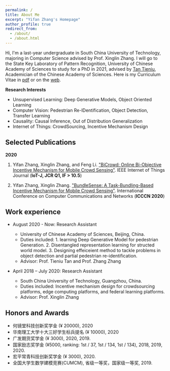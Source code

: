 ```yaml
---
permalink: /
title: About Me
excerpt: "Yifan Zhang's Homepage"
author_profile: true
redirect_from: 
  - /about/
  - /about.html
---
```


Hi, I'm a last-year undergraduate in South China University of Technology, majoring in Computer Science advised by Prof. Xinglin Zhang. I will go to the State Key Laboratory of Pattern Recognition, University of Chinese Academy of Sciences to study for a PhD in 2021, advised by [Tan Tieniu](http://people.ucas.ac.cn/~tantieniu), Academician of the Chinese Academy of Sciences.
Here is my Curriculum Vitae in [pdf](../files/Curriculum_Vitae.pdf) or on the [web](https://yfZhangCs.github.io/cv/).

**Research Interests**
* Unsupervised Learning: Deep Generative Models, Object Oriented Learning
* Computer Vision: Pedestrian Re-IDentification, Object Detection, Transfer Learning
* Causality: Causal Inference, Out of Distribution Generalization
* Internet of Things: CrowdSourcing, Incentive Mechanism Design

## Selected Publications
**2020**

1. Yifan Zhang, Xinglin Zhang, and Feng Li. ["BiCrowd: Online Bi-Objective Incentive Mechanism for Mobile Crowd Sensing"](../files/BiCrowd-IOT-J.pdf). IEEE Internet of Things Journal (**IoT-J, JCR Q1, IF > 10.5**)

2. Yifan Zhang, Xinglin Zhang. ["BundleSense: A Task-Bundling-Based Incentive Mechanism for Mobile Crowd Sensing"](../files/BundleIncentive-icccn.pdf). International Conference on Computer Communications and Networks (**ICCCN 2020**)


## Work experience


* August 2020 - Now: Research Assistant
  * University of Chinese Academy of Sciences, Beijing, China.
  * Duties included: 1. learning Deep Generative Model for pedestrian Generation. 2. Disentangled representation learning for structed world model. 3. Designing effeiceient method to tackle problems in object detection and partial pedestrian re-identification.
  * Advisor: Prof. Tieniu Tan and Prof. Zhang Zhang

* April 2018 – July 2020: Research Assistant
  * South China University of Technology, Guangzhou, China.
  * Duties included: Incentive mechanism design for crowdsourcing platforms, edge computing
platforms, and federal learning platforms.
  * Advisor: Prof. Xinglin Zhang


  
## Honors and Awards

* 何镜堂科技创新奖学金 (¥ 20000), 2020
* 华南理工大学十大三好学生标兵提名 (¥ 10000), 2020
* 广发期货奖学金 (¥ 3000), 2020, 2019.
* 国家励志奖学金 (¥5000, ranking: 1st / 37, 1st / 134, 1st / 134), 2018, 2019, 2020.
* 宏平常青科技创新奖学金 (¥ 3000), 2020.
* 全国大学生数学建模竞赛(CUMCM), 省级一等奖，国家级一等奖, 2019.
